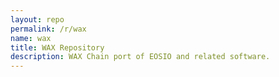 ```yaml
---
layout: repo
permalink: /r/wax
name: wax
title: WAX Repository
description: WAX Chain port of EOSIO and related software.
---
```

